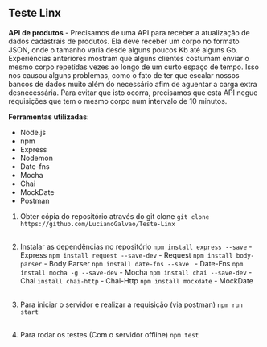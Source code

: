 ﻿## Teste Linx

**API de produtos** - Precisamos de uma API para receber a atualização de dados cadastrais de produtos. Ela deve receber um corpo no formato JSON, onde o tamanho varia desde alguns poucos Kb até alguns Gb.
Experiências anteriores mostram que alguns clientes costumam enviar o mesmo corpo repetidas vezes ao longo de um curto espaço de tempo.
Isso nos causou alguns problemas, como o fato de ter que escalar nossos bancos de dados muito além do necessário afim de aguentar a carga extra desnecessária.
Para evitar que isto ocorra, precisamos que esta API negue requisições que tem o mesmo corpo num intervalo de 10 minutos.

**Ferramentas utilizadas**:

 - Node.js
 - npm
 - Express
 - Nodemon
 - Date-fns
 - Mocha
 - Chai
 - MockDate
 - Postman

1. Obter cópia do repositório através do git clone 
`git clone https://github.com/LucianoGalvao/Teste-Linx`
##
2. Instalar as dependências no repositório
   `npm install express --save` - Express
   `npm install request --save-dev` - Request
   `npm install body-parser` - Body Parser
   `npm install date-fns --save `  - Date-Fns
   `npm install mocha -g --save-dev`  - Mocha
   `npm install chai --save-dev` - Chai
   `install chai-http` - Chai-Http
   `npm install mockdate` - MockDate
##
3. Para iniciar o servidor e realizar a requisição (via postman)
`npm run start`
##
4. Para rodar os testes (Com o servidor offline)
`npm test`


 

